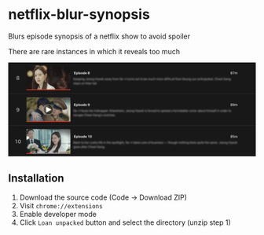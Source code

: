 # netflix-blur-synopsis

Blurs episode synopsis of a netflix show to avoid spoiler

There are rare instances in which it reveals too much

![](demo.png)

## Installation

1. Download the source code (Code -> Download ZIP)
1. Visit `chrome://extensions`
1. Enable developer mode
1. Click `Loan unpacked` button and select the directory (unzip step 1)
